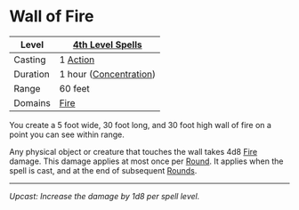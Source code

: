 # Wall of Fire

| Level    | [4th Level Spells](4th%20Level%20Spells.md)                      |
| -------- | ---------------------------------------------------------------- |
| Casting  | 1 [Action](../../../../Game%20Procedures/Action.md)              |
| Duration | 1 hour ([Concentration](../../../Spellcasting/Concentration.md)) |
| Range    | 60 feet                                                          |
| Domains  | [Fire](../../../Spell%20Domains/Fire.md)                         |

You create a 5 foot wide, 30 foot long, and 30 foot high wall of fire on a point you can see within range.

Any physical object or creature that touches the wall takes 4d8 [Fire](../../../../Damage%20Types/Fire.md) damage. This damage applies at most once per [Round](../../../../Game%20Procedures/Round.md). It applies when the spell is cast, and at the end of subsequent [Rounds](../../../../Game%20Procedures/Round.md).

---
*Upcast: Increase the damage by 1d8 per spell level.*
